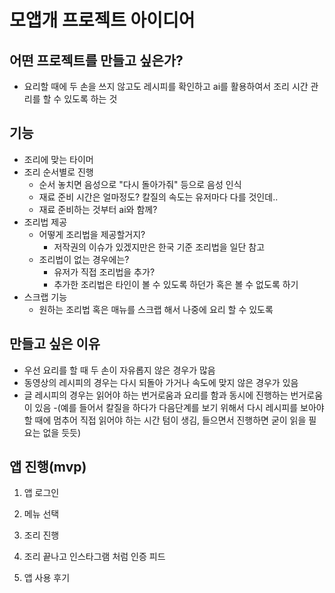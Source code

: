 # 모앱개 프로젝트 아이디어
## 어떤 프로젝트를 만들고 싶은가?
- 요리할 때에 두 손을 쓰지 않고도 레시피를 확인하고 ai를 활용하여서 조리 시간 관리를 할 수 있도록 하는 것

## 기능
- 조리에 맞는 타이머 
- 조리 순서별로 진행
    - 순서 놓치면 음성으로 "다시 돌아가줘" 등으로 음성 인식
    - 재료 준비 시간은 얼마정도? 칼질의 속도는 유저마다 다를 것인데..
    - 재료 준비하는 것부터 ai와 함께?
- 조리법 제공
    - 어떻게 조리법을 제공할거지?
        - 저작권의 이슈가 있겠지만은 한국 기준 조리법을 일단 참고
    - 조리법이 없는 경우에는?
        - 유저가 직접 조리법을 추가?
        - 추가한 조리법은 타인이 볼 수 있도록 하던가 혹은 볼 수 없도록 하기
- 스크랩 기능
    - 원하는 조리법 혹은 매뉴를 스크랩 해서 나중에 요리 할 수 있도록

## 만들고 싶은 이유
- 우선 요리를 할 때 두 손이 자유롭지 않은 경우가 많음
- 동영상의 레시피의 경우는 다시 되돌아 가거나 속도에 맞지 않은 경우가 있음
- 글 레시피의 경우는 읽어야 하는 번거로움과 요리를 함과 동시에 진행하는 번거로움이 있음
-(예를 들어서 칼질을 하다가 다음단계를 보기 위해서 다시 레시피를 보아야할 때에 멈추어 직접 읽어야 하는 시간 텀이 생김, 들으면서 진행하면 굳이 읽을 필요는 없을 듯듯)

## 앱 진행(mvp)
1. 앱 로그인
2. 메뉴 선택
3. 조리 진행

4. 조리 끝나고 인스타그램 처럼 인증 피드 
5. 앱 사용 후기
